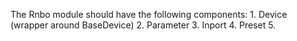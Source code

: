 The Rnbo module should have the following components:
    1. Device (wrapper around BaseDevice)
    2. Parameter
    3. Inport
    4. Preset
    5. 